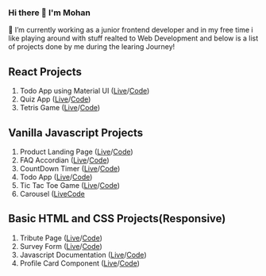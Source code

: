 ### Hi there 👋 I'm Mohan
🔭 I’m currently working as a junior frontend developer and in my free time i like playing around with stuff realted  to Web Development and below is a list of projects done by me during the learing Journey!

## React Projects
1. Todo App using Material UI ([Live](https://devm75.github.io/react-todo/)/[Code](https://github.com/devm75/react-todo))
2. Quiz App ([Live](https://devm75.github.io/react-quiz/)/[Code](https://github.com/devm75/react-quiz))
3. Tetris Game ([Live](https://devm75.github.io/react-tetris/)/[Code](https://github.com/devm75/react-tetris))


## Vanilla Javascript Projects
1. Product Landing Page ([Live](https://devm75.github.io/Frontend_Projects/VanillaJS/Product_landing)/[Code](https://github.com/devm75/Frontend_Projects/tree/main/VanillaJS/Product_landing))
2. FAQ Accordian  ([Live](https://devm75.github.io/Frontend_Projects/VanillaJS/FAQ_accordian)/[Code](https://github.com/devm75/Frontend_Projects/tree/main/VanillaJS/FAQ_accordian))
3. CountDown Timer ([Live](https://devm75.github.io/Frontend_Projects/VanillaJS/Countdown_timer)/[Code](https://github.com/devm75/Frontend_Projects/tree/main/VanillaJS/Countdown_timer))
4. Todo App ([Live](https://devm75.github.io/Frontend_Projects/VanillaJS/Todo_app)/[Code](https://github.com/devm75/Frontend_Projects/tree/main/VanillaJS/Todo_app))
5. Tic Tac Toe Game ([Live](https://devm75.github.io/Frontend_Projects/VanillaJS/Tic_tac_toe_game)/[Code](https://github.com/devm75/Frontend_Projects/tree/main/VanillaJS/Tic_tac_toe_game))
6. Carousel ([Live](https://devm75.github.io/Css_Carousel/)[Code](https://github.com/devm75/Css_Carousel/tree/master)


## Basic HTML and CSS Projects(Responsive)
1. Tribute Page ([Live](https:///devm75.github.io/Frontend_Projects/HTML&CSS/Tribute_page)/[Code](https://github.com/devm75/Frontend_Projects/tree/main/HTML%26CSS/Tribute_page))
2. Survey Form ([Live](https://devm75.github.io/Frontend_Projects/HTML&CSS/Survey_form)/[Code](https://github.com/devm75/Frontend_Projects/tree/main/HTML%26CSS/Tribute_page))
3. Javascript Documentation ([Live](https://devm75.github.io/Frontend_Projects/HTML&CSS/JS_doc)/[Code](https://github.com/devm75/Frontend_Projects/tree/main/HTML%26CSS/JS_doc))                                                                                            
4. Profile Card Component ([Live](https://devm75.github.io/Frontend_Projects/HTML&CSS/Profile_card)/[Code](https://github.com/devm75/Frontend_Projects/tree/main/HTML%26CSS/Profile_card))

